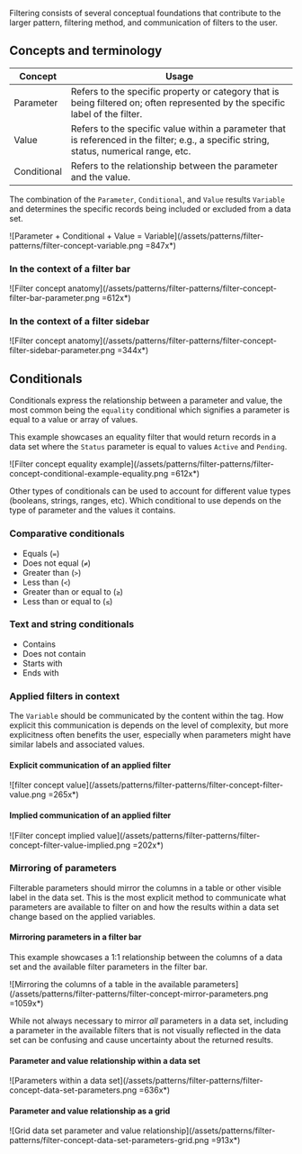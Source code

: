 Filtering consists of several conceptual foundations that contribute to the larger pattern, filtering method, and communication of filters to the user.

## Concepts and terminology

| Concept | Usage |
|---------|-------|
| Parameter | Refers to the specific property or category that is being filtered on; often represented by the specific label of the filter. |
| Value | Refers to the specific value within a parameter that is referenced in the filter; e.g., a specific string, status, numerical range, etc. |
| Conditional | Refers to the relationship between the parameter and the value. |

The combination of the `Parameter`, `Conditional`, and `Value` results `Variable` and determines the specific records being included or excluded from a data set.

![Parameter + Conditional + Value = Variable](/assets/patterns/filter-patterns/filter-concept-variable.png =847x*)

### In the context of a filter bar

![Filter concept anatomy](/assets/patterns/filter-patterns/filter-concept-filter-bar-parameter.png =612x*)

### In the context of a filter sidebar

![Filter concept anatomy](/assets/patterns/filter-patterns/filter-concept-filter-sidebar-parameter.png =344x*)

## Conditionals

Conditionals express the relationship between a parameter and value, the most common being the `equality` conditional which signifies a parameter is equal to a value or array of values.

This example showcases an equality filter that would return records in a data set where the `Status` parameter is equal to values `Active` and `Pending`.

![Filter concept equality example](/assets/patterns/filter-patterns/filter-concept-conditional-example-equality.png =612x*)

Other types of conditionals can be used to account for different value types (booleans, strings, ranges, etc). Which conditional to use depends on the type of parameter and the values it contains.

### Comparative conditionals

- Equals (`=`)
- Does not equal (`≠`)
- Greater than (`>`)
- Less than (`<`)
- Greater than or equal to (`≥`)
- Less than or equal to (`≤`)

### Text and string conditionals

- Contains
- Does not contain
- Starts with
- Ends with

### Applied filters in context

The `Variable` should be communicated by the content within the tag. How explicit this communication is depends on the level of complexity, but more explicitness often benefits the user, especially when parameters might have similar labels and associated values.

#### Explicit communication of an applied filter

![filter concept value](/assets/patterns/filter-patterns/filter-concept-filter-value.png =265x*)

#### Implied communication of an applied filter

![Filter concept implied value](/assets/patterns/filter-patterns/filter-concept-filter-value-implied.png =202x*)

### Mirroring of parameters

Filterable parameters should mirror the columns in a table or other visible label in the data set. This is the most explicit method to communicate what parameters are available to filter on and how the results within a data set change based on the applied variables.

#### Mirroring parameters in a filter bar

This example showcases a 1:1 relationship between the columns of a data set and the available filter parameters in the filter bar.

![Mirroring the columns of a table in the available parameters](/assets/patterns/filter-patterns/filter-concept-mirror-parameters.png =1059x*)

While not always necessary to mirror _all_ parameters in a data set, including a parameter in the available filters that is not visually reflected in the data set can be confusing and cause uncertainty about the returned results.

#### Parameter and value relationship within a data set

![Parameters within a data set](/assets/patterns/filter-patterns/filter-concept-data-set-parameters.png =636x*)

#### Parameter and value relationship as a grid

![Grid data set parameter and value relationship](/assets/patterns/filter-patterns/filter-concept-data-set-parameters-grid.png =913x*)

